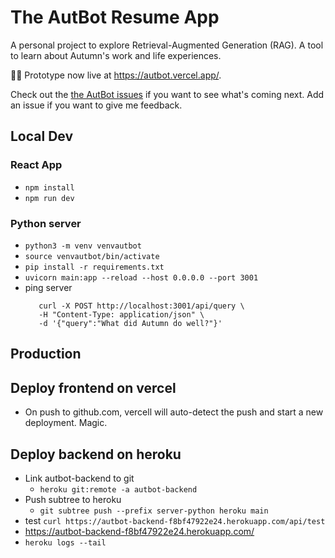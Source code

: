 # The AutBot Resume App

A personal project to explore Retrieval-Augmented Generation (RAG).  A tool to learn about Autumn's work and life experiences. 


👩‍🔬 Prototype now live at https://autbot.vercel.app/.  

Check out the [the AutBot issues]([url](https://github.com/autumnfjeld/AutBot/issues)) if you want to see what's coming next. Add an issue if you want to give me feedback.   


## Local Dev

### React App
* `npm install`
* `npm run dev`

### Python server
* `python3 -m venv venvautbot`
* `source venvautbot/bin/activate`
* `pip install -r requirements.txt`
* `uvicorn main:app --reload --host 0.0.0.0 --port 3001`
* ping server
  ```
     curl -X POST http://localhost:3001/api/query \
     -H "Content-Type: application/json" \
     -d '{"query":"What did Autumn do well?"}'
  ```


## Production

## Deploy frontend on vercel
* On push to github.com, vercell will auto-detect the push and start a new deployment. Magic. 


## Deploy backend on heroku
* Link autbot-backend to git 
  *   `heroku git:remote -a autbot-backend`
* Push subtree to heroku 
  * `git subtree push --prefix server-python heroku main` 
* test `curl https://autbot-backend-f8bf47922e24.herokuapp.com/api/test`
* https://autbot-backend-f8bf47922e24.herokuapp.com/
*  `heroku logs --tail` 

